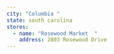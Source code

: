 ```yaml
---
city: "Columbia "
state: south carolina
stores:
  - name: "Rosewood Market  "
    address: 2803 Rosewood Drive
---
```

